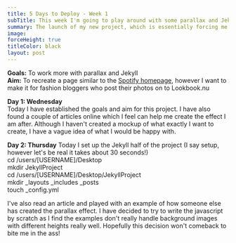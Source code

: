 ```yaml
---
title: 5 Days to Deploy - Week 1
subTitle: This week I'm going to play around with some parallax and Jekyll
summary: The launch of my new project, which is essentially forcing me to create and learn more! Join me as share some of my ideas and thoughts, documenting the things I've learned and the steps I've taken to achieve the set goal. 3… 2… 1… LIFTOFF!
image:
forceHeight: true
titleColor: black
layout: post
---
```

**Goals:** To work more with parallax and Jekyll     
**Aim:** To recreate a page similar to the <a id="links" href="https://www.spotify.com/uk/" target="_blank">Spotify homepage</a>, however I want to make it for fashion bloggers who post their photos on to Lookbook.nu     

**Day 1: Wednesday**     
Today I have established the goals and aim for this project. I have also found a couple of articles online which I feel can help me create the effect I am after. Although I haven't created a mockup of what exactly I want to create, I have a vague idea of what I would be happy with.

**Day 2: Thursday**
Today I set up the Jekyll half of the project (I say setup, however let's be real it takes about 30 seconds!)     
cd /users/[USERNAME]/Desktop     
mkdir JekyllProject     
cd /users/[USERNAME]/Desktop/JekyllProject     
mkdir _layouts _includes _posts     
touch _config.yml     

I've also read an article and played with an example of how someone else has created the parallax effect. I have decided to try to write the javascript by scratch as I find the examples don't really handle background images with different heights really well. Hopefully this decision won't comeback to bite me in the ass!
